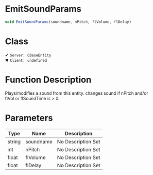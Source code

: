 # EmitSoundParams
```js
void EmitSoundParams(soundname, nPitch, flVolume, flDelay)
```
# Class
✔ `Server: CBaseEntity`  
✖ `Client: undefined`  

# Function Description
Plays/modifies a sound from this entity. changes sound if nPitch and/or flVol or flSoundTime is > 0.
# Parameters
Type|Name|Description
--|--|--
string|soundname|No Description Set
int|nPitch|No Description Set
float|flVolume|No Description Set
float|flDelay|No Description Set
